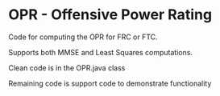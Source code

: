 # OPR - Offensive Power Rating

Code for computing the OPR for FRC or FTC.

Supports both MMSE and Least Squares computations.

Clean code is in the OPR.java class

Remaining code is support code to demonstrate functionality
